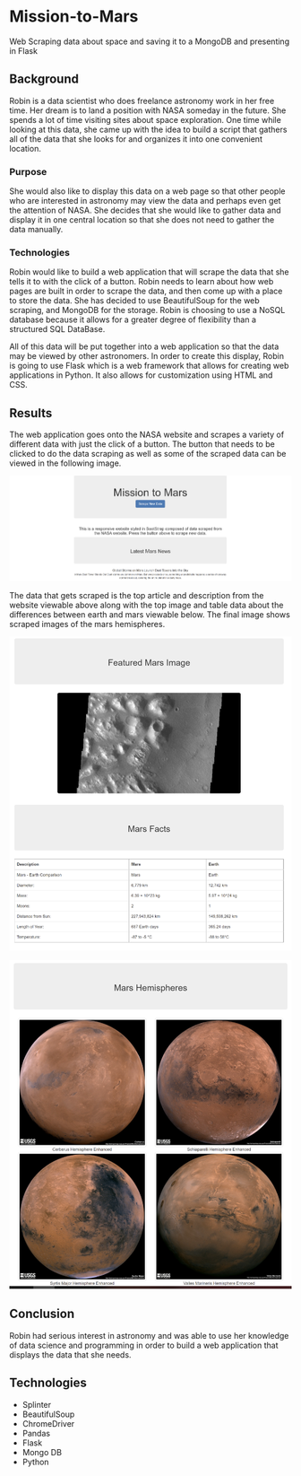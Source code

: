 # Mission-to-Mars

Web Scraping data about space and saving it to a MongoDB and presenting in Flask

##  Background

Robin is a data scientist who does freelance astronomy work in her free time.  Her dream is to land a position with NASA someday in the future.  She spends a lot of time visiting sites about space exploration.  One time while looking at this data, she came up with the idea to build a script that gathers all of the data that she looks for and organizes it into one convenient location.

### Purpose

She would also like to display this data on a web page so that other people who are interested in astronomy may view the data and perhaps even get the attention of NASA.  She decides that she would like to gather data and display it in one central location so that she does not need to gather the data manually.

### Technologies

Robin would like to build a web application that will scrape the data that she tells it to with the click of a button.  Robin needs to learn about how web pages are built in order to scrape the data, and then come up with a place to store the data.  She has decided to use BeautifulSoup for the web scraping, and MongoDB for the storage.  Robin is choosing to use a NoSQL database because it allows for a greater degree of flexibility than a structured SQL DataBase.

All of this data will be put together into a web application so that the data may be viewed by other astronomers.  In order to create this display, Robin is going to use Flask which is a web framework that allows for creating web applications in Python.  It also allows for customization using HTML and CSS.

## Results

The web application goes onto the NASA website and scrapes a variety of different data with just the click of a button.  The button that needs to be clicked to do the data scraping as well as some of the scraped data can be viewed in the following image.

![Web Page Image 1](https://github.com/ForTheGold/Mission-to-Mars/blob/main/resources/mission_to_mars_top.png)

The data that gets scraped is the top article and description from the website viewable above along with the top image and table data about the differences between earth and mars viewable below.  The final image shows scraped images of the mars hemispheres.

![Web Page Image 2](https://github.com/ForTheGold/Mission-to-Mars/blob/main/resources/mission_to_mars_middle.png)

![Web Page Image 3](https://github.com/ForTheGold/Mission-to-Mars/blob/main/resources/mission_to_mars_bottom.png)


## Conclusion

Robin had serious interest in astronomy and was able to use her knowledge of data science and programming in order to build a web application that displays the data that she needs.

## Technologies

* Splinter
* BeautifulSoup
* ChromeDriver
* Pandas
* Flask
* Mongo DB
* Python
